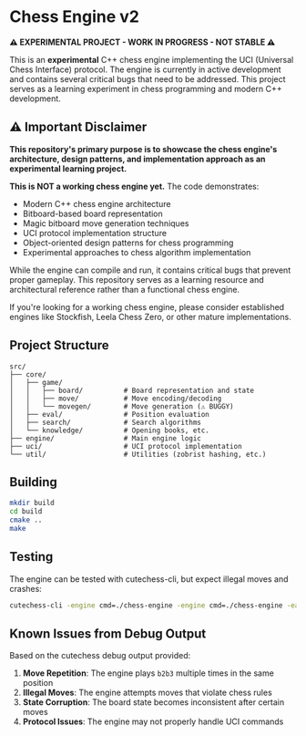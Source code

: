 # Chess Engine v2

**⚠️ EXPERIMENTAL PROJECT - WORK IN PROGRESS - NOT STABLE ⚠️**

This is an **experimental** C++ chess engine implementing the UCI (Universal Chess Interface) protocol. The engine is currently in active development and contains several critical bugs that need to be addressed. This project serves as a learning experiment in chess programming and modern C++ development.

## ⚠️ Important Disclaimer

**This repository's primary purpose is to showcase the chess engine's architecture, design patterns, and implementation approach as an experimental learning project.** 

**This is NOT a working chess engine yet.** The code demonstrates:
- Modern C++ chess engine architecture
- Bitboard-based board representation
- Magic bitboard move generation techniques
- UCI protocol implementation structure
- Object-oriented design patterns for chess programming
- Experimental approaches to chess algorithm implementation

While the engine can compile and run, it contains critical bugs that prevent proper gameplay. This repository serves as a learning resource and architectural reference rather than a functional chess engine.

If you're looking for a working chess engine, please consider established engines like Stockfish, Leela Chess Zero, or other mature implementations.

## Project Structure

```
src/
├── core/
│   ├── game/
│   │   ├── board/          # Board representation and state
│   │   ├── move/           # Move encoding/decoding
│   │   └── movegen/        # Move generation (⚠️ BUGGY)
│   ├── eval/               # Position evaluation
│   ├── search/             # Search algorithms
│   └── knowledge/          # Opening books, etc.
├── engine/                 # Main engine logic
├── uci/                    # UCI protocol implementation
└── util/                   # Utilities (zobrist hashing, etc.)
```

## Building

```bash
mkdir build
cd build
cmake ..
make
```

## Testing

The engine can be tested with cutechess-cli, but expect illegal moves and crashes:

```bash
cutechess-cli -engine cmd=./chess-engine -engine cmd=./chess-engine -each tc=5+0.1 proto=uci
```

## Known Issues from Debug Output

Based on the cutechess debug output provided:

1. **Move Repetition**: The engine plays `b2b3` multiple times in the same position
2. **Illegal Moves**: The engine attempts moves that violate chess rules
3. **State Corruption**: The board state becomes inconsistent after certain moves
4. **Protocol Issues**: The engine may not properly handle UCI commands

